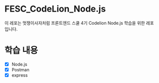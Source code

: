 # FESC_CodeLion_Node.js

이 레포는 멋쟁이사자처럼 프론트엔드 스쿨 4기 Codelion Node.js 학습을 위한 레포입니다.

# 학습 내용

- [x] Node.js
- [x] Postman
- [x] express
